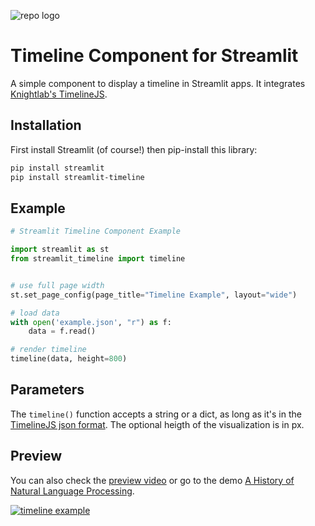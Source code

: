 ![repo logo](https://github.com/innerdoc/streamlit-timeline/raw/main/component-logo.png)

# Timeline Component for Streamlit

A simple component to display a timeline in Streamlit apps. It integrates [Knightlab's TimelineJS](https://timeline.knightlab.com).


## Installation

First install Streamlit (of course!) then pip-install this library:

```bash
pip install streamlit
pip install streamlit-timeline
```


## Example

```python
# Streamlit Timeline Component Example

import streamlit as st
from streamlit_timeline import timeline


# use full page width
st.set_page_config(page_title="Timeline Example", layout="wide")

# load data
with open('example.json', "r") as f:
    data = f.read()

# render timeline
timeline(data, height=800)
```


## Parameters

The `timeline()` function accepts a string or a dict, as long as it's in the [TimelineJS json format](https://timeline.knightlab.com/docs/json-format.html). The optional heigth of the visualization is in px.


## Preview
You can also check the [preview video](https://www.youtube.com/embed/N61ed-XvPR4) or go to the demo [A History of Natural Language Processing](https://github.com/innerdoc/nlp-history-timeline).

[![timeline example](https://github.com/innerdoc/streamlit-timeline/raw/main/example.png)](https://www.youtube.com/embed/N61ed-XvPR4)
